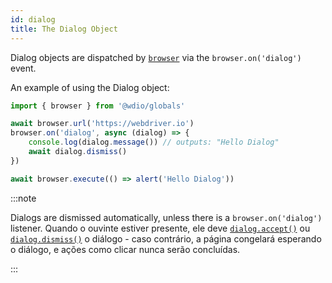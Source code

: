 ```yaml
---
id: dialog
title: The Dialog Object
---
```


Dialog objects are dispatched by [`browser`](/docs/api/browser) via the `browser.on('dialog')` event.

An example of using the Dialog object:

```ts
import { browser } from '@wdio/globals'

await browser.url('https://webdriver.io')
browser.on('dialog', async (dialog) => {
    console.log(dialog.message()) // outputs: "Hello Dialog"
    await dialog.dismiss()
})

await browser.execute(() => alert('Hello Dialog'))
```

:::note

Dialogs are dismissed automatically, unless there is a `browser.on('dialog')` listener. Quando o ouvinte estiver presente, ele deve [`dialog.accept()`](/docs/api/dialog/accept) ou [`dialog.dismiss()`](/docs/api/dialog/dismiss) o diálogo - caso contrário, a página congelará esperando o diálogo, e ações como clicar nunca serão concluídas.

:::
